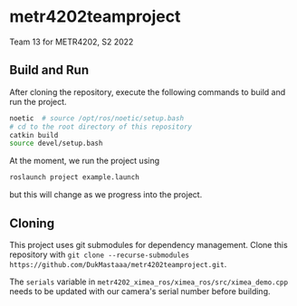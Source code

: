 # metr4202teamproject
Team 13 for METR4202, S2 2022

## Build and Run
After cloning the repository, execute the following commands to build and run the project.
```bash
noetic  # source /opt/ros/noetic/setup.bash
# cd to the root directory of this repository
catkin build
source devel/setup.bash
```

At the moment, we run the project using
```bash
roslaunch project example.launch
```
but this will change as we progress into the project.

## Cloning
This project uses git submodules for dependency management.
Clone this repository with `git clone --recurse-submodules https://github.com/DukMastaaa/metr4202teamproject.git`.

The `serials` variable in `metr4202_ximea_ros/ximea_ros/src/ximea_demo.cpp` needs to be updated with our camera's serial number before building.